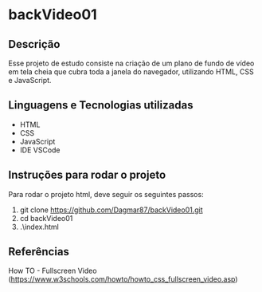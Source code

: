 # backVideo01

## Descrição

Esse projeto de estudo consiste na criação de um plano de fundo de vídeo em tela cheia que cubra toda a janela do navegador, utilizando HTML, CSS e JavaScript.

## Linguagens e Tecnologias utilizadas

- HTML
- CSS
- JavaScript
- IDE VSCode 

## Instruções para rodar o projeto

Para rodar o projeto html, deve seguir os seguintes passos:

1. git clone https://github.com/Dagmar87/backVideo01.git
2. cd backVideo01
3. .\index.html

## Referências

How TO - Fullscreen Video (https://www.w3schools.com/howto/howto_css_fullscreen_video.asp)
